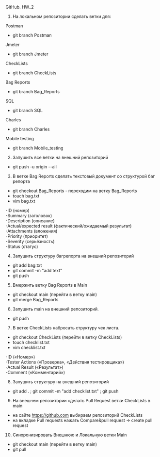 GitHub. HW_2
1. На локальном репозитории сделать ветки для:

Postman
+ git branch Postman

Jmeter
+ git branch Jmeter

CheckLists
+ git branch CheckLists

Bag Reports
+ git branch Bag_Reports

SQL
+ git branch  SQL

Charles
+ git branch Charles

Mobile testing
+ git branch Mobile_testing

2. Запушить все ветки на внешний репозиторий
+ git push -u origin --all

3. В ветке Bag Reports сделать текстовый документ со структурой баг репорта
+ git checkout Bag_Reports - переходим на ветку Bag_Reports
+ touch bag.txt
+ vim bag.txt

-ID (номер)  
-Summary (заголовок)    
-Description (описание)  
-Actual/expected result (фактический/ожидаемый результат)  
-Attachments (вложения)  
-Priority (приоритет)  
-Severity (серьёзность)  
-Status (статус)   

4. Запушить структуру багрепорта на внешний репозиторий
+ git add bag.txt 
+ git commit -m "add text"
+ git push

5. Вмержить ветку Bag Reports в Main
+ git checkout main (перейти в ветку main)
+ git merge Bag_Reports

6. Запушить main на внешний репозиторий.
+ git push

7. В ветке CheckLists набросать структуру чек листа.
+ git checkout CheckLists (перейти в ветку CheckLists)
+ touch checklist.txt
+ vim checklist.txt

-ID («Номер»)  
-Tester Actions («Проверка», «Действия тестировщика»)  
-Actual Result («Результат»)  
-Comment («Комментарий»)  

8. Запушить структуру на внешний репозиторий
+ git add . ; git commit -m "add checklist.txt" ; git push

9. На внешнем репозитории сделать Pull Request ветки CheckLists в main

+ на сайте https://github.com выбираем репозиторий CheckLists 
+ на вкладке Pull requests нажать Compare&pull request -> create pull request

10. Синхронизировать Внешнюю и Локальную ветки Main
+ git checkout main (перейти в ветку main)
+ git pull
